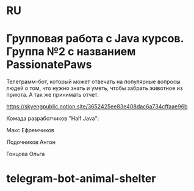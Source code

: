# RU
# Групповая работа с Java курсов. Группа №2 с названием PassionatePaws

Телеграмм-бот, который может отвечать на популярные вопросы людей о том, что нужно знать и уметь, чтобы забрать животное из приюта. А так же принимать отчет.

https://skyengpublic.notion.site/3652425ee83e408dac6a734cffaae96b

Комада разработчиков "Half Java": 

Макс Ефремчиков 

Лодочников Антон 

Гонцова Ольга
 
# telegram-bot-animal-shelter
